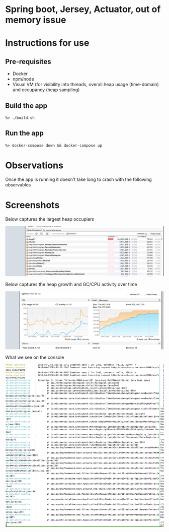 # Spring boot, Jersey, Actuator, out of memory issue

# Instructions for use

## Pre-requisites

* Docker
* npm/node
* Visual VM (for visibility into threads, overall heap usage (time-domain) and occupancy (heap sampling)

## Build the app

```
%> ./build.sh
```

## Run the app

```
%> docker-compose down && docker-compose up
```

# Observations

Once the app is running it doesn't take long to crash with the following observables

# Screenshots

Below captures the largest heap occupiers

![Top of Heap at Crash](images/HeapSampleMetricsEnabled.png)

Below captures the heap growth and GC/CPU activity over time

![Heap Usage leading up to Crash](images/HeapUsageOverTime.png)

What we see on the console

![Console output at Crash](images/OutOfMemoryOnConsole.png)
